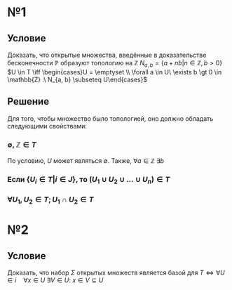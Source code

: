 # №1
## Условие
Доказать, что открытые множества, введённые в доказательстве бесконечности $\mathbb{P}$ образуют топологию на $\mathbb{Z}$
$N_{a, b} = \{ a + nb | n \in \mathbb{Z}, b > 0 \}$
$U \in T \iff \begin{cases}U = \emptyset \\ \forall a \in U\ \exists b \gt 0 \in \mathbb{Z} :\  N_{a, b} \subseteq U\end{cases}$
## Решение
Для того, чтобы множество было топологией, оно должно обладать следующими свойствами:
### $\emptyset, \mathbb{Z} \in T$
По условию, $U$ может являться $\emptyset$.
Также, $\forall a \in \mathbb{Z}\ \exists b$

### Если $\{ U_i\in T | i \in J\}$, то $(U_1 \cup U_2 \cup ... \cup U_n) \in  T$

###  $\forall U_{1}, U_{2} \in T; U_{1} \cap U_{2} \in T$


# №2
## Условие
Доказать, что набор $\Sigma$ открытых множеств является базой для $T \iff \forall U \in i \quad \forall x \in U\ \exists V \in U:\ x \in V \subseteq U$